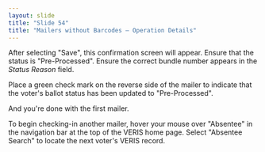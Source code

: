 ```yaml
---
layout: slide
title: "Slide 54"
title: "Mailers without Barcodes – Operation Details"
---
```


After selecting "Save", this confirmation screen will appear. Ensure that the status is "Pre-Processed". Ensure the correct bundle number appears in the _Status Reason_ field.

Place a green check mark on the reverse side of the mailer to indicate that the voter's ballot status has been updated to "Pre-Processed".

And you're done with the first mailer.

To begin checking-in another mailer, hover your mouse over "Absentee" in the navigation bar at the top of the VERIS home page. Select "Absentee Search" to locate the next voter's VERIS record.
